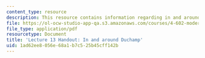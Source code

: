 ```yaml
---
content_type: resource
description: This resource contains information regarding in and around duchamp.
file: https://ol-ocw-studio-app-qa.s3.amazonaws.com/courses/4-602-modern-art-and-mass-culture-spring-2012/1ad62ee8056e68a1b7c525b45cff142b_MIT4_602S12_lec13.pdf
file_type: application/pdf
resourcetype: Document
title: 'Lecture 13 Handout: In and around Duchamp'
uid: 1ad62ee8-056e-68a1-b7c5-25b45cff142b
---
```


